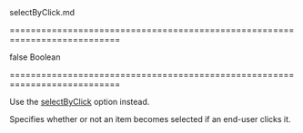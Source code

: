 <!--dep-->selectByClick.md<!--/dep-->
===========================================================================
<!--default-->false<!--/default-->
<!--type-->Boolean<!--/type-->
===========================================================================

<!--deprecated-->
Use the [selectByClick](/Documentation/ApiReference/UI_Widgets/dxMenu/Configuration/#selectByClick) option instead.
<!--/deprecated-->

<!--shortDescription-->
Specifies whether or not an item becomes selected if an end-user clicks it.
<!--/shortDescription-->

<!--fullDescription-->

<!--/fullDescription-->